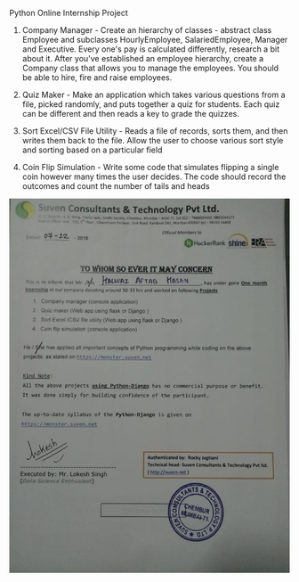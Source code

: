 Python Online Internship Project



1.  Company Manager - Create an hierarchy of classes - abstract class Employee 
and subclasses HourlyEmployee, SalariedEmployee, Manager and Executive. 
Every one's pay is calculated differently, research a bit about it. After you've 
established an employee hierarchy, create a Company class that allows you to 
manage the employees. You should be able to hire, fire and raise employees.



2.  Quiz Maker - Make an application which takes various questions from a file, 
picked randomly, and puts together a quiz for students. Each quiz can be 
different and then reads a key to grade the quizzes.


3.  Sort Excel/CSV File Utility - Reads a file of records, sorts them, and then 
writes them back to the file. Allow the user to choose various sort style and 
sorting based on a particular field 



4.  Coin Flip Simulation - Write some code that simulates flipping a single coin 
however many times the user decides. The code should record the outcomes 
and count the number of tails and heads 

![Python Intern](https://github.com/ahkhalwai/Python_Online_Internship/blob/master/Python%20Intern.jpeg)
